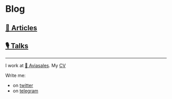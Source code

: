 # Blog

## [📄 Articles](articles/)

## [🎙️ Talks](talks/)

---

I work at [💙 Aviasales](https://aviasales.ru). My [CV](cv.pdf)

Write me:

- on [twitter](https://twitter.com/agapov_one)
- on [telegram](https://t.me/agapov_one)
